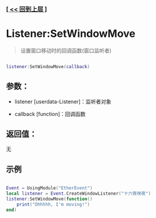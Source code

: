### [[ << 回到上层 ]](README.md)

# Listener:SetWindowMove

> 设置窗口移动时的回调函数(窗口监听者)

```lua

listener:SetWindowMove(callback)

```

## 参数：

+ listener [userdata-Listener]：监听者对象

+ callback [function]：回调函数

## 返回值：

无

## 示例

```lua

Event = UsingModule("EtherEvent")
local listener = Event.CreateWindowListener("十六夜咲夜")
listener:SetWindowMove(function()
    print("Ohhhhh, I'm moving!")
end)

```